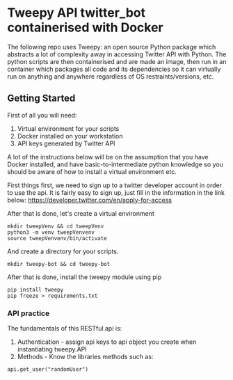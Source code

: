 # Tweepy API twitter_bot containerised with Docker
The following repo uses Tweepy: an open source Python package which abstracts a lot of complexity away in accessing Twitter API with Python. 
The python scripts are then containerised and are made an image, then run in an container which packages all code and its dependencies so it can virtually run on anything and anywhere regardless of OS restraints/versions, etc. 

## Getting Started
First of all you will need: 
1. Virtual environment for your scripts
2. Docker installed on your workstation
3. API keys generated by Twitter API 

A lot of the instructions below will be on the assumption that you have Docker installed, and have basic-to-intermediate python knowledge so you should be aware of how to install a virtual environment etc.

First things first, we need to sign up to a twitter developer account in order to use the api. It is fairly easy to sign up, just fill in the information in the link below:
<https://developer.twitter.com/en/apply-for-access>

After that is done, let's create a virtual environment 
```
mkdir tweepVenv && cd tweepVenv
python3 -m venv tweepVenvenv
source tweepVenvenv/bin/activate
```

And create a directory for your scripts.
```
mkdir tweepy-bot && cd tweepy-bot
```

After that is done, install the tweepy module using pip
```
pip install tweepy
pip freeze > requirements.txt
```

### API practice
The fundamentals of this RESTful api is:
1. Authentication - assign api keys to api object you create when instantiating tweepy.API
2. Methods - Know the libraries methods such as:
```
api.get_user("randomUser")
